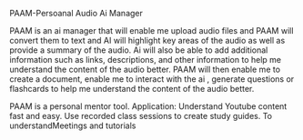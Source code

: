 PAAM-Persoanal Audio Ai Manager

PAAM is an ai manager that will enable me upload audio files and PAAM will convert them to text and AI will highlight key areas of the audio as well as provide a summary of the audio. Ai will also be able to add additional information such as links, descriptions, and other information to help me understand the content of the audio better.
PAAM will then enable me to create a document, enable me to interact with the ai , generate questions or flashcards to help me understand the content of the audio better.

PAAM is a personal mentor tool.
Application:
Understand Youtube content fast and easy.
Use recorded class sessions to create study guides.
To understandMeetings and tutorials 